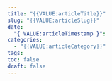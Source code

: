 ```yaml
---
title: "{{VALUE:articleTitle}}"
slug: "{{VALUE:articleSlug}}"
date:
  "{ VALUE:articleTimestamp }": 
categories:
  - "{{VALUE:articleCategory}}"
tags: 
toc: false
draft: false
---
```

